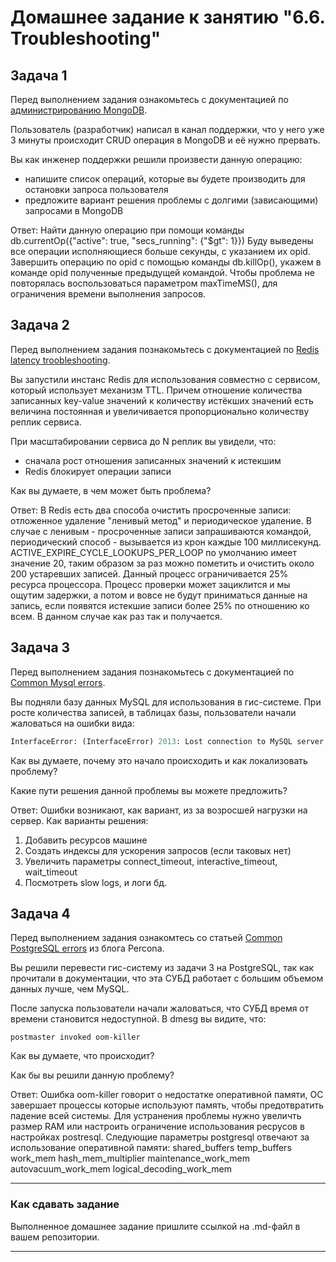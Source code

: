 # Домашнее задание к занятию "6.6. Troubleshooting"

## Задача 1

Перед выполнением задания ознакомьтесь с документацией по [администрированию MongoDB](https://docs.mongodb.com/manual/administration/).

Пользователь (разработчик) написал в канал поддержки, что у него уже 3 минуты происходит CRUD операция в MongoDB и её 
нужно прервать. 

Вы как инженер поддержки решили произвести данную операцию:
- напишите список операций, которые вы будете производить для остановки запроса пользователя
- предложите вариант решения проблемы с долгими (зависающими) запросами в MongoDB

Ответ:
Найти данную операцию при помощи команды db.currentOp({"active": true, "secs_running": {"$gt": 1}})
Буду выведены все операции исполняющиеся больше секунды, с указанием их opid.
Завершить операцию по opid с помощью команды db.killOp(<opid>), укажем в команде opid полученные предыдущей командой.
Чтобы проблема не повторялась воспользоваться параметром maxTimeMS(), для ограничения времени выполнения запросов.

## Задача 2

Перед выполнением задания познакомьтесь с документацией по [Redis latency troobleshooting](https://redis.io/topics/latency).

Вы запустили инстанс Redis для использования совместно с сервисом, который использует механизм TTL. 
Причем отношение количества записанных key-value значений к количеству истёкших значений есть величина постоянная и
увеличивается пропорционально количеству реплик сервиса. 

При масштабировании сервиса до N реплик вы увидели, что:
- сначала рост отношения записанных значений к истекшим
- Redis блокирует операции записи

Как вы думаете, в чем может быть проблема?

Ответ:
В Redis есть два способа очистить просроченные записи: отложенное удаление "ленивый метод" и периодическое удаление. В случае с ленивым - просроченные записи запрашиваются командой, периодический способ - вызывается из крон каждые 100 миллисекунд. ACTIVE_EXPIRE_CYCLE_LOOKUPS_PER_LOOP по умолчанию имеет значение 20, таким образом за раз можно пометить и очистить около 200 устаревших записей. Данный процесс ограничивается 25% ресурса процессора. Процесс проверки может зациклится и мы ощутим задержки, а потом и вовсе не будут приниматься данные на запись, если появятся истекшие записи более 25% по отношению ко всем. В данном случае как раз так и получается.

## Задача 3

Перед выполнением задания познакомьтесь с документацией по [Common Mysql errors](https://dev.mysql.com/doc/refman/8.0/en/common-errors.html).

Вы подняли базу данных MySQL для использования в гис-системе. При росте количества записей, в таблицах базы,
пользователи начали жаловаться на ошибки вида:
```python
InterfaceError: (InterfaceError) 2013: Lost connection to MySQL server during query u'SELECT..... '
```

Как вы думаете, почему это начало происходить и как локализовать проблему?

Какие пути решения данной проблемы вы можете предложить?

Ответ:
Ошибки возникают, как вариант, из за возросшей нагрузки на сервер.
Как варианты решения:
1. Добавить ресурсов машине
2. Создать индексы для ускорения запросов (если таковых нет)
3. Увеличить параметры connect_timeout, interactive_timeout, wait_timeout
4. Посмотреть slow logs, и логи бд.

## Задача 4

Перед выполнением задания ознакомтесь со статьей [Common PostgreSQL errors](https://www.percona.com/blog/2020/06/05/10-common-postgresql-errors/) из блога Percona.

Вы решили перевести гис-систему из задачи 3 на PostgreSQL, так как прочитали в документации, что эта СУБД работает с 
большим объемом данных лучше, чем MySQL.

После запуска пользователи начали жаловаться, что СУБД время от времени становится недоступной. В dmesg вы видите, что:

`postmaster invoked oom-killer`

Как вы думаете, что происходит?

Как бы вы решили данную проблему?

Ответ:
Ошибка oom-killer говорит о недостатке оперативной памяти, ОС завершает процессы которые используют память, чтобы предотвратить падение всей системы. Для устранения проблемы нужно увеличть размер RAM или настроить ограничение использования ресрусов в настройках postresql.
Следующие параметры postgresql отвечают за использование оперативной памяти:
shared_buffers
temp_buffers
work_mem
hash_mem_multiplier 
maintenance_work_mem
autovacuum_work_mem
logical_decoding_work_mem

---

### Как cдавать задание

Выполненное домашнее задание пришлите ссылкой на .md-файл в вашем репозитории.

---
